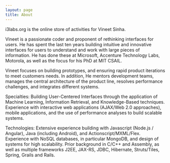 ```yaml
---
layout: page
title: About
---
```

<div style="float:right;position:relative;top:-25px;height:180px">
<script src="//platform.linkedin.com/in.js" type="text/javascript"></script>
<script type="IN/MemberProfile" data-id="https://www.linkedin.com/in/vineetsinha" data-format="inline" data-related="false"></script>
</div>

i3labs.org is the online store of activities for Vineet Sinha.

Vineet is a passionate coder and proponent of rethinking interfaces for users. He has spent the last ten years building intuitive and innovative interfaces for users to understand and work with large pieces of information. He has done these at Microsoft, Accenture Technology Labs, Motorola, as well as the focus for his PhD at MIT CSAIL.

Vineet focuses on building prototypes, and ensuring rapid product iterations to meet customers needs. In addition, He mentors development teams, manages the central architecture of the product line, resolves performance challenges, and integrates different systems.

Specialties: Building User-Centered Interfaces through the application of Machine Learning, Information Retrieval, and Knowledge-Based techniques. Experience with interactive web applications (AJAX/Web 2.0 approaches), mobile applications, and the use of performance analyses to build scalable systems.

Technologies: Extensive experience building with Javascript (Node.js / Angular), Java (including Android), and Actionscript/MXML/Flex. Experience with NoSQL databases, in particular MongoDB, and design of systems for high scalability. Prior background in C/C++ and Assembly, as well as multiple frameworks J2EE, JAX-RS, JDBC, Hibernate, Struts/Tiles, Spring, Grails and Rails.

